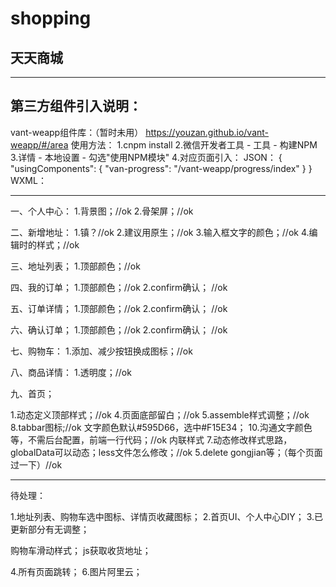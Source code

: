 # shopping

## 天天商城


------------------------------------------------


## 第三方组件引入说明：
vant-weapp组件库：（暂时未用）
https://youzan.github.io/vant-weapp/#/area
使用方法：
1.cnpm install
2.微信开发者工具 - 工具 - 构建NPM
3.详情 - 本地设置 - 勾选"使用NPM模块"
4.对应页面引入：
JSON：
{
  "usingComponents": {
      "van-progress": "/vant-weapp/progress/index"
  }
}
WXML：
<van-progress percentage="50" />


------------------------------------------------


一、个人中心：
1.背景图；//ok
2.骨架屏；//ok

二、新增地址：
1.镇？//ok
2.建议用原生；//ok
3.输入框文字的颜色；//ok
4.编辑时的样式；//ok

三、地址列表；
1.顶部颜色；//ok

四、我的订单；
1.顶部颜色；//ok
2.confirm确认； //ok

五、订单详情；
1.顶部颜色；//ok
2.confirm确认； //ok

六、确认订单；
1.顶部颜色；//ok
2.confirm确认； //ok

七、购物车：
1.添加、减少按钮换成图标；//ok

八、商品详情：
1.透明度；//ok

九、首页；

1.动态定义顶部样式；//ok
4.页面底部留白；//ok
5.assemble样式调整；//ok
8.tabbar图标;//ok 文字颜色默认#595D66，选中#F15E34；
10.沟通文字颜色等，不需后台配置，前端一行代码；//ok 内联样式
7.动态修改样式思路，globalData可以动态；less文件怎么修改；//ok
5.delete gongjian等；（每个页面过一下）//ok

------------------------------------------------

待处理：

1.地址列表、购物车选中图标、详情页收藏图标；
2.首页UI、个人中心DIY；
3.已更新部分有无调整；

购物车滑动样式；
js获取收货地址；

4.所有页面跳转；
6.图片阿里云；
